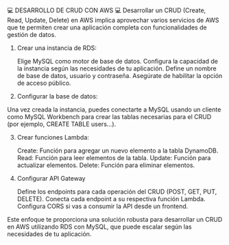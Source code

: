 💻 DESARROLLO DE CRUD CON AWS 💻
Desarrollar un CRUD (Create, Read, Update, Delete) en AWS implica aprovechar varios servicios de AWS que te permiten crear una aplicación completa con funcionalidades de gestión de datos.

1. Crear una instancia de RDS:

    Elige MySQL como motor de base de datos.
    Configura la capacidad de la instancia según las necesidades de tu aplicación.
    Define un nombre de base de datos, usuario y contraseña.
    Asegúrate de habilitar la opción de acceso público.

2. Configurar la base de datos:

Una vez creada la instancia, puedes conectarte a MySQL usando un cliente como MySQL Workbench para crear las tablas necesarias para el CRUD (por ejemplo, CREATE TABLE users...).

3. Crear funciones Lambda:

    Create: Función para agregar un nuevo elemento a la tabla DynamoDB.
    Read: Función para leer elementos de la tabla.
    Update: Función para actualizar elementos.
    Delete: Función para eliminar elementos.

4. Configurar API Gateway

    Define los endpoints para cada operación del CRUD (POST, GET, PUT, DELETE).
    Conecta cada endpoint a su respectiva función Lambda.
    Configura CORS si vas a consumir la API desde un frontend.

Este enfoque te proporciona una solución robusta para desarrollar un CRUD en AWS utilizando RDS con MySQL, que puede escalar según las necesidades de tu aplicación.
